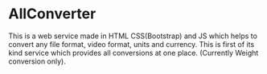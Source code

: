 # AllConverter
This is a web service made in HTML CSS(Bootstrap) and JS which helps to convert any file format, video format, units and currency. This is first of its kind service which provides all conversions at one place. 
(Currently Weight conversion only).
